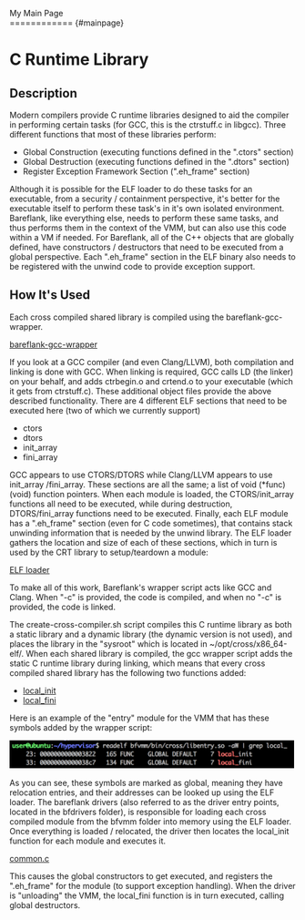 My Main Page                         
============              {#mainpage}

# C Runtime Library <a name="bfcrt_readme"></a>

## Description

Modern compilers provide C runtime libraries designed to aid the compiler in
performing certain tasks (for GCC, this is the ctrstuff.c in libgcc).
Three different functions that most of these libraries perform:
- Global Construction (executing functions defined in the ".ctors" section)
- Global Destruction (executing functions defined in the ".dtors" section)
- Register Exception Framework Section (".eh_frame" section)

Although it is possible for the ELF loader to do these tasks for an executable,
from a security / containment perspective, it's better for the executable
itself to perform these task's in it's own isolated environment. Bareflank,
like everything else, needs to perform these same tasks, and thus performs
them in the context of the VMM, but can also use this code within a VM if
needed. For Bareflank, all of the C++ objects that are globally defined, have
constructors / destructors that need to be executed from a global perspective.
Each ".eh_frame" section in the ELF binary also needs to be registered with
the unwind code to provide exception support.

## How It's Used

Each cross compiled shared library is compiled using the bareflank-gcc-wrapper.

[bareflank-gcc-wrapper](https://raw.githubusercontent.com/Bareflank/hypervisor/master/tools/scripts/bareflank-gcc-wrapper)

If you look at a GCC compiler (and even Clang/LLVM), both compilation
and linking is done with GCC. When linking is required, GCC calls LD (the
linker) on your behalf, and adds ctrbegin.o and crtend.o to your
executable (which it gets from ctrstuff.c). These additional object files
provide the above described functionality. There are 4 different ELF sections
that need to be executed here (two of which we currently support)
- ctors
- dtors
- init_array
- fini_array

GCC appears to use CTORS/DTORS while Clang/LLVM appears to use init_array
/fini_array. These sections are all the same; a list of void (*func)(void)
function pointers. When each module is loaded, the CTORS/init_array functions
all need to be executed, while during destruction, DTORS/fini_array functions
need to be executed. Finally, each ELF module has a ".eh_frame" section (even
for C code sometimes), that contains stack unwinding information that is
needed by the unwind library. The ELF loader gathers the location and size
of each of these sections, which in turn is used by the CRT library to
setup/teardown a module:

[ELF loader](https://github.com/Bareflank/hypervisor/blob/master/bfelf_loader/src/bfelf_loader.c#L1039)

To make all of this work, Bareflank's wrapper script acts like
GCC and Clang. When "-c" is provided, the code is compiled, and when
no "-c" is provided, the code is linked.

The create-cross-compiler.sh script compiles this C runtime library as both a
static library and a dynamic library (the dynamic version is not used), and
places the library in the "sysroot" which is located in
~/opt/cross/x86_64-elf/. When each shared library is compiled, the
gcc wrapper script adds the static C runtime library during linking, which
means that every cross compiled shared library has the following two functions
added:
- [local_init](https://github.com/Bareflank/hypervisor/blob/master/bfcrt/src/crt.cpp#L26)
- [local_fini](https://github.com/Bareflank/hypervisor/blob/master/bfcrt/src/crt.cpp#L44)

Here is an example of the "entry" module for the VMM that has these symbols
added by the wrapper script:

<img src="https://raw.githubusercontent.com/Bareflank/hypervisor/master/doc/images/local_symbols.png" width="500">

As you can see, these symbols are marked as global, meaning they have relocation
entries, and their addresses can be looked up using the ELF loader. The
bareflank drivers (also referred to as the driver entry points, located in
the bfdrivers folder), is responsible for loading each cross compiled module
from the bfvmm folder into memory using the ELF loader. Once everything is
loaded / relocated, the driver then locates the local_init function for each
module and executes it.

[common.c](https://raw.githubusercontent.com/Bareflank/hypervisor/master/bfdrivers/src/common.c)

This causes the global constructors to get executed, and registers the
".eh_frame" for the module (to support exception handling). When the driver
is "unloading" the VMM, the local_fini function is in turn executed, calling
global destructors.
